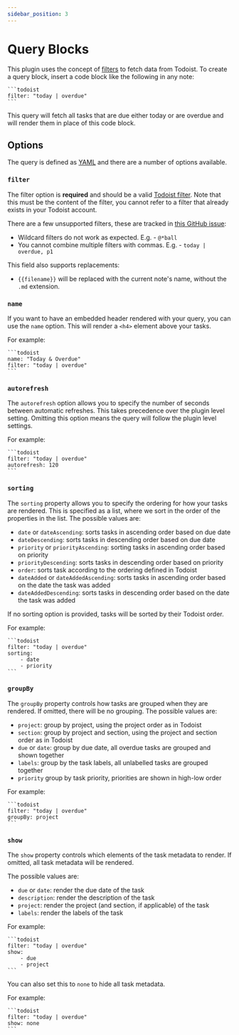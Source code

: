 ```yaml
---
sidebar_position: 3
---
```


# Query Blocks

This plugin uses the concept of [filters](https://todoist.com/help/articles/introduction-to-filters-V98wIH) to fetch data from Todoist. To create a query block, insert a code block like the following in any note:

````
```todoist
filter: "today | overdue"
```
````

This query will fetch all tasks that are due either today or are overdue and will render them in place of this code block.

## Options

The query is defined as [YAML](https://yaml.org/) and there are a number of options available.

### `filter`

The filter option is **required** and should be a valid [Todoist filter](https://todoist.com/help/articles/introduction-to-filters-V98wIH). Note that this must be the content of the filter, you cannot refer to a filter that already exists in your Todoist account.

There are a few unsupported filters, these are tracked in [this GitHub issue](https://github.com/jamiebrynes7/obsidian-todoist-plugin/issues/34):

- Wildcard filters do not work as expected. E.g. - `@*ball`
- You cannot combine multiple filters with commas. E.g. - `today | overdue, p1`

This field also supports replacements:

- `{{filename}}` will be replaced with the current note's name, without the `.md` extension.

### `name`

If you want to have an embedded header rendered with your query, you can use the `name` option. This will render a `<h4>` element above your tasks.

For example:

````
```todoist
name: "Today & Overdue"
filter: "today | overdue"
```
````

### `autorefresh`

The `autorefresh` option allows you to specify the number of seconds between automatic refreshes. This takes precedence over the plugin level setting. Omitting this option means the query will follow the plugin level settings.

For example:

````
```todoist
filter: "today | overdue"
autorefresh: 120
```
````

### `sorting`

The `sorting` property allows you to specify the ordering for how your tasks are rendered. This is specified as a list, where we sort in the order of the properties in the list. The possible values are:

- `date` or `dateAscending`: sorts tasks in ascending order based on due date
- `dateDescending`: sorts tasks in descending order based on due date
- `priority` or `priorityAscending`: sorting tasks in ascending order based on priority
- `priorityDescending`: sorts tasks in descending order based on priority
- `order`: sorts task according to the ordering defined in Todoist
- `dateAdded` or `dateAddedAscending`: sorts tasks in ascending order based on the date the task was added
- `dateAddedDescending`: sorts tasks in descending order based on the date the task was added

If no sorting option is provided, tasks will be sorted by their Todoist order.

For example:

````
```todoist
filter: "today | overdue"
sorting:
    - date
    - priority
```
````

### `groupBy`

The `groupBy` property controls how tasks are grouped when they are rendered. If omitted, there will be no grouping. The possible values are:

- `project`: group by project, using the project order as in Todoist
- `section`: group by project and section, using the project and section order as in Todoist
- `due` or `date`: group by due date, all overdue tasks are grouped and shown together
- `labels`: group by the task labels, all unlabelled tasks are grouped together
- `priority` group by task priority, priorities are shown in high-low order

For example:

````
```todoist
filter: "today | overdue"
groupBy: project
```
````

### `show`

The `show` property controls which elements of the task metadata to render. If omitted, all task metadata will be rendered.

The possible values are:

- `due` or `date`: render the due date of the task
- `description`: render the description of the task
- `project`: render the project (and section, if applicable) of the task
- `labels`: render the labels of the task

For example:

````
```todoist
filter: "today | overdue"
show:
    - due
    - project
```
````

You can also set this to `none` to hide all task metadata.

For example:

````
```todoist
filter: "today | overdue"
show: none
```
````